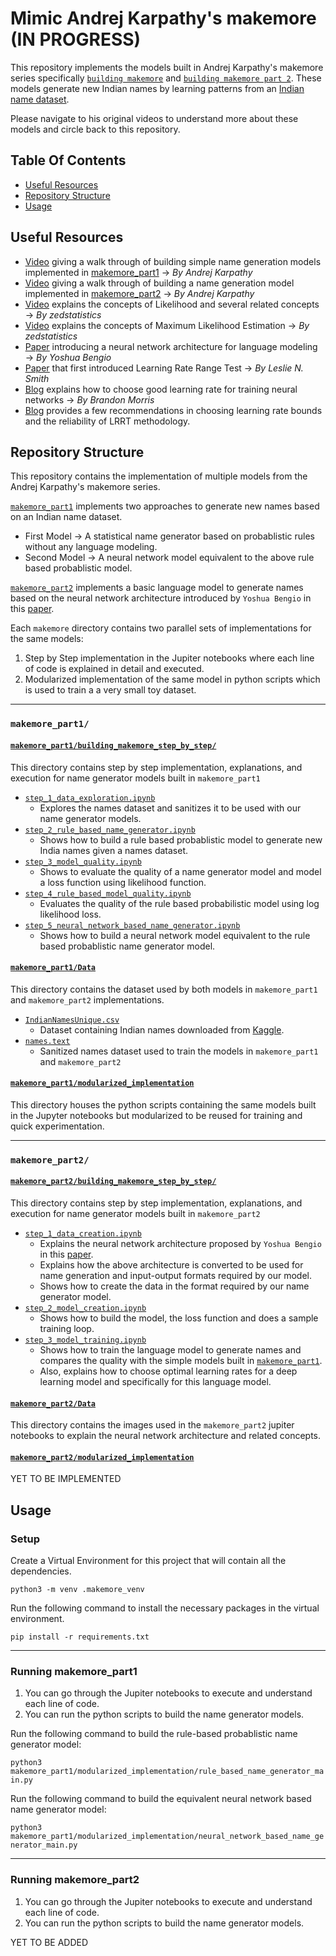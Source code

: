 # Mimic Andrej Karpathy's makemore (IN PROGRESS)

This repository implements the models built in Andrej Karpathy's makemore 
series specifically [`building makemore`](https://youtu.be/PaCmpygFfXo?si=JlySFwJ-DxEbvOQt) and [`building makemore part 2`](https://youtu.be/TCH_1BHY58I?si=y7qEaty70xi2fsnX). These models generate new Indian names by learning patterns from an [Indian name dataset](makemore_part1/Data/IndianNamesUnique.csv).

Please navigate to his original videos to understand more about these models and circle back to this repository.


## Table Of Contents

- [Useful Resources](#useful-resources)
- [Repository Structure](#repository-structure)
- [Usage](#usage)


## Useful Resources

- <u>[Video](https://youtu.be/PaCmpygFfXo?si=JlySFwJ-DxEbvOQt)</u> giving a walk through of building simple name generation models implemented in [makemore_part1](makemore_part1) &rarr; *By Andrej Karpathy*
- <u>[Video](https://youtu.be/TCH_1BHY58I?si=y7qEaty70xi2fsnX)</u> giving a walk through of building a name generation model implemented in [makemore_part2](makemore_part1) &rarr; *By Andrej Karpathy*
- <u>[Video](https://www.youtube.com/watch?v=ScduwntrMzc&t=41s)</u> explains the concepts of Likelihood and several related concepts &rarr; *By zedstatistics*
- <u>[Video](https://www.youtube.com/watch?v=7kLHJ-F33GI&t=40s)</u> explains the concepts of Maximum Likelihood Estimation &rarr; *By zedstatistics*
- <u>[Paper](https://www.jmlr.org/papers/volume3/bengio03a/bengio03a.pdf)</u> introducing a neural network architecture for language modeling &rarr; *By Yoshua Bengio*
- <u>[Paper](https://arxiv.org/pdf/1506.01186)</u> that first introduced Learning Rate Range Test &rarr; *By Leslie N. Smith*
- <u>[Blog](https://brandonmorris.dev/2018/06/24/mastering-the-learning-rate/)</u> explains how to choose good learning rate for training neural networks &rarr; *By Brandon Morris*
- <u>[Blog](https://blog.dataiku.com/the-learning-rate-finder-technique-how-reliable-is-it)</u> provides a few recommendations in choosing learning rate bounds and the reliability of LRRT methodology.


## Repository Structure

This repository contains the implementation of multiple models from the Andrej Karpathy's makemore series.

[`makemore_part1`](makemore_part1/) implements two approaches to generate new names based on an Indian name dataset.
- First Model &rarr; A statistical name generator based on probablistic rules without any language modeling.
- Second Model &rarr; A neural network model equivalent to the above rule based probablistic model.

[`makemore_part2`](makemore_part2/) implements a basic language model to generate names based on the neural network architecture introduced by `Yoshua Bengio` in this [paper](https://www.jmlr.org/papers/volume3/bengio03a/bengio03a.pdf).


Each `makemore` directory contains two parallel sets of implementations for the same models:

1. Step by Step implementation in the Jupiter notebooks where each line of code is explained in detail and executed.
2. Modularized implementation of the same model in python scripts which is used to train a a very small toy dataset.

---

### `makemore_part1/`

#### [`makemore_part1/building_makemore_step_by_step/`](makemore_part1/building_makemore_step_by_step/)

This directory contains step by step implementation, explanations, and execution for name generator models built in `makemore_part1`

- [`step_1_data_exploration.ipynb`](makemore_part1/building_makemore_step_by_step/step_1_data_exploration.ipynb)
    * Explores the names dataset and sanitizes it to be used with our name generator models.
- [`step_2_rule_based_name_generator.ipynb`](makemore_part1/building_makemore_step_by_step/step_2_rule_based_name_generator.ipynb)
    * Shows how to build a rule based probablistic model to generate new India names given a names dataset.
- [`step_3_model_quality.ipynb`](makemore_part1/building_makemore_step_by_step/step_3_model_quality.ipynb)
    * Shows to evaluate the quality of a name generator model and model a loss function using likelihood function.
- [`step_4_rule_based_model_quality.ipynb`](makemore_part1/building_makemore_step_by_step/step_4_rule_based_model_quality.ipynb)
    * Evaluates the quality of the rule based probabilistic model using log likelihood loss.
- [`step_5_neural_network_based_name_generator.ipynb`](makemore_part1/building_makemore_step_by_step/step_5_neural_network_based_name_generator.ipynb)
    * Shows how to build a neural network model equivalent to the rule based probablistic name generator model.

#### [`makemore_part1/Data`](makemore_part1/Data/)

This directory contains the dataset used by both models in `makemore_part1` and `makemore_part2` implementations.

- [`IndianNamesUnique.csv`](makemore_part1/Data/IndianNamesUnique.csv)
    * Dataset containing Indian names downloaded from [Kaggle](https://www.kaggle.com/datasets/surajpratap/sixty-thousand-unique-indian-names-dataset?resource=download).
- [`names.text`](makemore_part1/Data/names.txt)
    * Sanitized names dataset used to train the models in `makemore_part1` and `makemore_part2`


#### [`makemore_part1/modularized_implementation`](makemore_part1/modularized_implementation/)

This directory houses the python scripts containing the same models built in the Jupyter notebooks but modularized to be reused for training and quick experimentation.

--- 

### `makemore_part2/`

#### [`makemore_part2/building_makemore_step_by_step/`](makemore_part2/building_makemore_step_by_step/)

This directory contains step by step implementation, explanations, and execution for name generator models built in `makemore_part2`

- [`step_1_data_creation.ipynb`](makemore_part2/building_makemore_step_by_step/step_1_data_creation.ipynb)
    * Explains the neural network architecture proposed by `Yoshua Bengio` in this [paper](https://www.jmlr.org/papers/volume3/bengio03a/bengio03a.pdf).
    * Explains how the above architecture is converted to be used for name generation and input-output formats required by our model.
    * Shows how to create the data in the format required by our name generator model.
- [`step_2_model_creation.ipynb`](makemore_part2/building_makemore_step_by_step/step_2_model_creation.ipynb)
    * Shows how to build the model, the loss function and does a sample training loop.
- [`step_3_model_training.ipynb`](makemore_part2/building_makemore_step_by_step/step_3_model_training.ipynb)
    * Shows how to train the language model to generate names and compares the quality with the simple models built in [`makemore_part1`](makemore_part1/).
    * Also, explains how to choose optimal learning rates for a deep learning model and specifically for this language model.


#### [`makemore_part2/Data`](makemore_part2/Data/)

This directory contains the images used in the `makemore_part2` jupiter notebooks to explain the neural network architecture and related concepts.


#### [`makemore_part2/modularized_implementation`](makemore_part2/modularized_implementation/)

YET TO BE IMPLEMENTED


## Usage

### Setup

Create a Virtual Environment for this project that will contain all the dependencies.

```python3 -m venv .makemore_venv```

Run the following command to install the necessary packages in the virtual environment.

```pip install -r requirements.txt```

---

### Running makemore_part1

1) You can go through the Jupiter notebooks to execute and understand each line of code.
2) You can run the python scripts to build the name generator models.

Run the following command to build the rule-based probablistic name generator model:

```python3 makemore_part1/modularized_implementation/rule_based_name_generator_main.py  ```

Run the following command to build the equivalent neural network based name generator model:

```python3 makemore_part1/modularized_implementation/neural_network_based_name_generator_main.py```


--- 

### Running makemore_part2

1) You can go through the Jupiter notebooks to execute and understand each line of code.
2) You can run the python scripts to build the name generator models.

YET TO BE ADDED